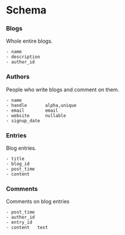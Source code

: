 # Schema

### Blogs
Whole entire blogs.

```
- name
- description
- author_id
```

### Authors
People who write blogs and comment on them.

```
- name
- handle       alpha,unique
- email        email
- website      nullable
- signup_date
```

### Entries
Blog entries.

```
- title
- blog_id
- post_time
- content
```

### Comments
Comments on blog entries

```
- post_time
- author_id
- entry_id
- content   text
```

